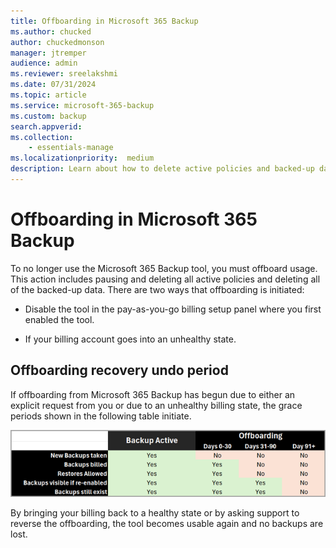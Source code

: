 ```yaml
---
title: Offboarding in Microsoft 365 Backup
ms.author: chucked
author: chuckedmonson
manager: jtremper
audience: admin
ms.reviewer: sreelakshmi
ms.date: 07/31/2024
ms.topic: article
ms.service: microsoft-365-backup
ms.custom: backup
search.appverid:
ms.collection:
    - essentials-manage
ms.localizationpriority:  medium
description: Learn about how to delete active policies and backed-up data using Microsoft 365 Backup.
---
```


# Offboarding in Microsoft 365 Backup

To no longer use the Microsoft 365 Backup tool, you must offboard usage. This action includes pausing and deleting all active policies and deleting all of the backed-up data. There are two ways that offboarding is initiated:

- Disable the tool in the pay-as-you-go billing setup panel where you first enabled the tool.

- If your billing account goes into an unhealthy state.

## Offboarding recovery undo period

If offboarding from Microsoft 365 Backup has begun due to either an explicit request from you or due to an unhealthy billing state, the grace periods shown in the following table initiate.

![Screenshot of a data table showing the offboarding undo periods.](../media/m365-backup/backup-offboarding-time.png)

By bringing your billing back to a healthy state or by asking support to reverse the offboarding, the tool becomes usable again and no backups are lost.

<!---
## GDPR special handling, compliance, and backup data deletion

> [!IMPORTANT]
> Given that compliance tooling actions might destroy primary data, we administratively isolate those destructive actions from flowing through to backed up data automatically. In other words, **compliance actions that automatically delete your primary data will not automatically delete data from your backups**.

The core purpose of the backup and restore service is to provide you with a way to recover from common data deletion, overwrite, or encryption events.

### eDiscovery

Data in the Exchange Online backups is not eDiscoverable via existing eDiscovery tooling.

Data in the OneDrive account and SharePoint site backups that aren't currently part of your live latest version data in your tenant aren't eDiscoverable. An eDiscovery search won't discover data that exists solely in the OneDrive or SharePoint backups.

### General Data Protection Regulations (GDPR) workflow instructions

GDPR workflows aren't directly executable on all data in Microsoft 365 Backup.

GDPR data service request (DSR) data deletion actions operated on the tenant won't delete data in the backups. Those actions must be executed again after a Backup restoration to ensure the original DSR is honored.

DSRs related to the discovery of data using eDiscovery is possible for Exchange Online backups, but the same isn't possible for OneDrive or SharePoint backups.

### Retention policies

Retention and deletion policies don't “flow through” to the backups. This means that backup retention is governed solely by the backup policy. That policy currently has a nonvariable one year retention period. Once data is restored from the backups, that now-live data will be governed by applicable retention or deletion policies.

### Sensitivity labels

Restoration of any data (such as sites or mailbox items) reverts the data's sensitivity labels to the state of that protected item at the prior point from which it's being restored. That is, the state of labeling at the point in time from which the content is being restored; in other words, the state reverts to the prior point in time.
--->